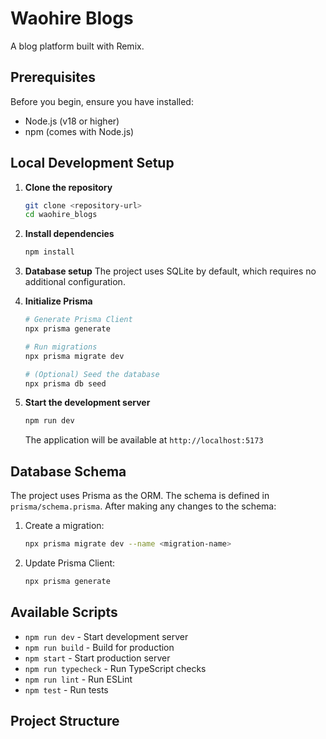 # Waohire Blogs

A blog platform built with Remix.

## Prerequisites

Before you begin, ensure you have installed:
- Node.js (v18 or higher)
- npm (comes with Node.js)

## Local Development Setup

1. **Clone the repository**
   ```bash
   git clone <repository-url>
   cd waohire_blogs
   ```

2. **Install dependencies**
   ```bash
   npm install
   ```

3. **Database setup**
   The project uses SQLite by default, which requires no additional configuration.

4. **Initialize Prisma**
   ```bash
   # Generate Prisma Client
   npx prisma generate

   # Run migrations
   npx prisma migrate dev

   # (Optional) Seed the database
   npx prisma db seed
   ```

5. **Start the development server**
   ```bash
   npm run dev
   ```
   The application will be available at `http://localhost:5173`

## Database Schema

The project uses Prisma as the ORM. The schema is defined in `prisma/schema.prisma`. After making any changes to the schema:

1. Create a migration:
   ```bash
   npx prisma migrate dev --name <migration-name>
   ```

2. Update Prisma Client:
   ```bash
   npx prisma generate
   ```

## Available Scripts

- `npm run dev` - Start development server
- `npm run build` - Build for production
- `npm start` - Start production server
- `npm run typecheck` - Run TypeScript checks
- `npm run lint` - Run ESLint
- `npm test` - Run tests

## Project Structure
